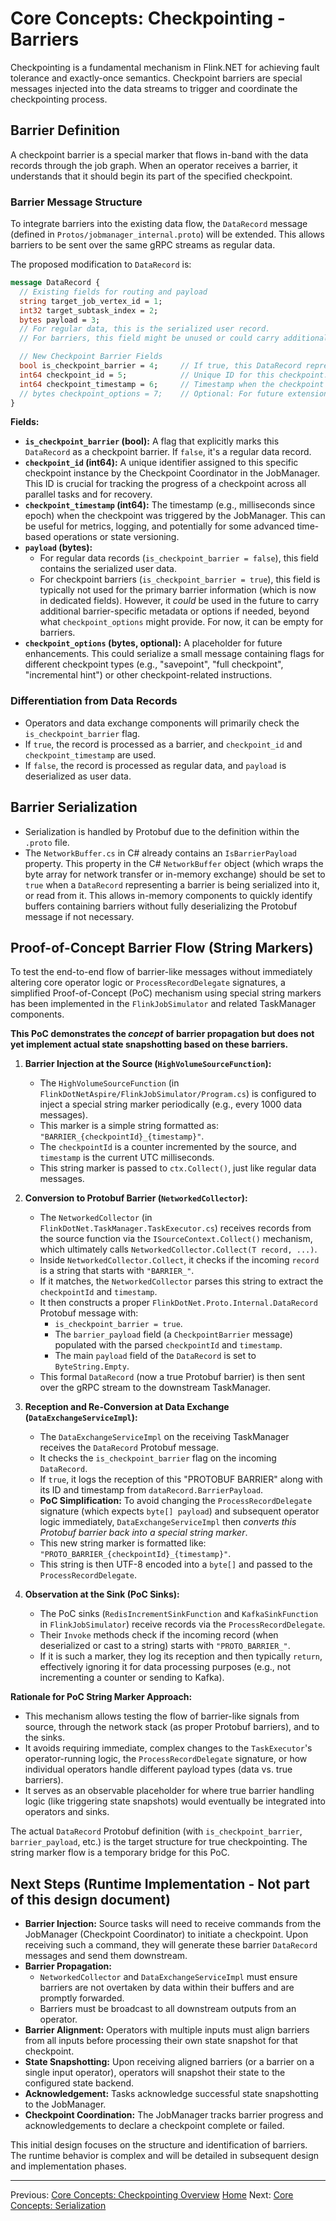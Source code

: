 # Core Concepts: Checkpointing - Barriers

Checkpointing is a fundamental mechanism in Flink.NET for achieving fault tolerance and exactly-once semantics. Checkpoint barriers are special messages injected into the data streams to trigger and coordinate the checkpointing process.

## Barrier Definition

A checkpoint barrier is a special marker that flows in-band with the data records through the job graph. When an operator receives a barrier, it understands that it should begin its part of the specified checkpoint.

### Barrier Message Structure

To integrate barriers into the existing data flow, the `DataRecord` message (defined in `Protos/jobmanager_internal.proto`) will be extended. This allows barriers to be sent over the same gRPC streams as regular data.

The proposed modification to `DataRecord` is:

```protobuf
message DataRecord {
  // Existing fields for routing and payload
  string target_job_vertex_id = 1;
  int32 target_subtask_index = 2;
  bytes payload = 3;
  // For regular data, this is the serialized user record.
  // For barriers, this field might be unused or could carry additional barrier-specific metadata if checkpoint_id and timestamp are not sufficient.

  // New Checkpoint Barrier Fields
  bool is_checkpoint_barrier = 4;     // If true, this DataRecord represents a checkpoint barrier.
  int64 checkpoint_id = 5;            // Unique ID for this checkpoint. Valid if is_checkpoint_barrier is true.
  int64 checkpoint_timestamp = 6;     // Timestamp when the checkpoint was initiated. Valid if is_checkpoint_barrier is true.
  // bytes checkpoint_options = 7;    // Optional: For future extensions like type of checkpoint (e.g., full, incremental) or other flags.
}
```

**Fields:**

*   **`is_checkpoint_barrier` (bool):** A flag that explicitly marks this `DataRecord` as a checkpoint barrier. If `false`, it's a regular data record.
*   **`checkpoint_id` (int64):** A unique identifier assigned to this specific checkpoint instance by the Checkpoint Coordinator in the JobManager. This ID is crucial for tracking the progress of a checkpoint across all parallel tasks and for recovery.
*   **`checkpoint_timestamp` (int64):** The timestamp (e.g., milliseconds since epoch) when the checkpoint was triggered by the JobManager. This can be useful for metrics, logging, and potentially for some advanced time-based operations or state versioning.
*   **`payload` (bytes):**
    *   For regular data records (`is_checkpoint_barrier = false`), this field contains the serialized user data.
    *   For checkpoint barriers (`is_checkpoint_barrier = true`), this field is typically not used for the primary barrier information (which is now in dedicated fields). However, it *could* be used in the future to carry additional barrier-specific metadata or options if needed, beyond what `checkpoint_options` might provide. For now, it can be empty for barriers.
*   **`checkpoint_options` (bytes, optional):** A placeholder for future enhancements. This could serialize a small message containing flags for different checkpoint types (e.g., "savepoint", "full checkpoint", "incremental hint") or other checkpoint-related instructions.

### Differentiation from Data Records

*   Operators and data exchange components will primarily check the `is_checkpoint_barrier` flag.
*   If `true`, the record is processed as a barrier, and `checkpoint_id` and `checkpoint_timestamp` are used.
*   If `false`, the record is processed as regular data, and `payload` is deserialized as user data.

## Barrier Serialization

*   Serialization is handled by Protobuf due to the definition within the `.proto` file.
*   The `NetworkBuffer.cs` in C# already contains an `IsBarrierPayload` property. This property in the C# `NetworkBuffer` object (which wraps the byte array for network transfer or in-memory exchange) should be set to `true` when a `DataRecord` representing a barrier is being serialized into it, or read from it. This allows in-memory components to quickly identify buffers containing barriers without fully deserializing the Protobuf message if not necessary.

## Proof-of-Concept Barrier Flow (String Markers)

To test the end-to-end flow of barrier-like messages without immediately altering core operator logic or `ProcessRecordDelegate` signatures, a simplified Proof-of-Concept (PoC) mechanism using special string markers has been implemented in the `FlinkJobSimulator` and related TaskManager components.

**This PoC demonstrates the *concept* of barrier propagation but does not yet implement actual state snapshotting based on these barriers.**

1.  **Barrier Injection at the Source (`HighVolumeSourceFunction`):**
    *   The `HighVolumeSourceFunction` (in `FlinkDotNetAspire/FlinkJobSimulator/Program.cs`) is configured to inject a special string marker periodically (e.g., every 1000 data messages).
    *   This marker is a simple string formatted as: `"BARRIER_{checkpointId}_{timestamp}"`.
    *   The `checkpointId` is a counter incremented by the source, and `timestamp` is the current UTC milliseconds.
    *   This string marker is passed to `ctx.Collect()`, just like regular data messages.

2.  **Conversion to Protobuf Barrier (`NetworkedCollector`):**
    *   The `NetworkedCollector` (in `FlinkDotNet.TaskManager.TaskExecutor.cs`) receives records from the source function via the `ISourceContext.Collect()` mechanism, which ultimately calls `NetworkedCollector.Collect(T record, ...)`.
    *   Inside `NetworkedCollector.Collect`, it checks if the incoming `record` is a string that starts with `"BARRIER_"`.
    *   If it matches, the `NetworkedCollector` parses this string to extract the `checkpointId` and `timestamp`.
    *   It then constructs a proper `FlinkDotNet.Proto.Internal.DataRecord` Protobuf message with:
        *   `is_checkpoint_barrier = true`.
        *   The `barrier_payload` field (a `CheckpointBarrier` message) populated with the parsed `checkpointId` and `timestamp`.
        *   The main `payload` field of the `DataRecord` is set to `ByteString.Empty`.
    *   This formal `DataRecord` (now a true Protobuf barrier) is then sent over the gRPC stream to the downstream TaskManager.

3.  **Reception and Re-Conversion at Data Exchange (`DataExchangeServiceImpl`):**
    *   The `DataExchangeServiceImpl` on the receiving TaskManager receives the `DataRecord` Protobuf message.
    *   It checks the `is_checkpoint_barrier` flag on the incoming `DataRecord`.
    *   If `true`, it logs the reception of this "PROTOBUF BARRIER" along with its ID and timestamp from `dataRecord.BarrierPayload`.
    *   **PoC Simplification:** To avoid changing the `ProcessRecordDelegate` signature (which expects `byte[] payload`) and subsequent operator logic immediately, `DataExchangeServiceImpl` then *converts this Protobuf barrier back into a special string marker*.
    *   This new string marker is formatted like: `"PROTO_BARRIER_{checkpointId}_{timestamp}"`.
    *   This string is then UTF-8 encoded into a `byte[]` and passed to the `ProcessRecordDelegate`.

4.  **Observation at the Sink (PoC Sinks):**
    *   The PoC sinks (`RedisIncrementSinkFunction` and `KafkaSinkFunction` in `FlinkJobSimulator`) receive records via the `ProcessRecordDelegate`.
    *   Their `Invoke` methods check if the incoming record (when deserialized or cast to a string) starts with `"PROTO_BARRIER_"`.
    *   If it is such a marker, they log its reception and then typically `return`, effectively ignoring it for data processing purposes (e.g., not incrementing a counter or sending to Kafka).

**Rationale for PoC String Marker Approach:**

*   This mechanism allows testing the flow of barrier-like signals from source, through the network stack (as proper Protobuf barriers), and to the sinks.
*   It avoids requiring immediate, complex changes to the `TaskExecutor`'s operator-running logic, the `ProcessRecordDelegate` signature, or how individual operators handle different payload types (data vs. true barriers).
*   It serves as an observable placeholder for where true barrier handling logic (like triggering state snapshots) would eventually be integrated into operators and sinks.

The actual `DataRecord` Protobuf definition (with `is_checkpoint_barrier`, `barrier_payload`, etc.) is the target structure for true checkpointing. The string marker flow is a temporary bridge for this PoC.

## Next Steps (Runtime Implementation - Not part of this design document)

*   **Barrier Injection:** Source tasks will need to receive commands from the JobManager (Checkpoint Coordinator) to initiate a checkpoint. Upon receiving such a command, they will generate these barrier `DataRecord` messages and send them downstream.
*   **Barrier Propagation:**
    *   `NetworkedCollector` and `DataExchangeServiceImpl` must ensure barriers are not overtaken by data within their buffers and are promptly forwarded.
    *   Barriers must be broadcast to all downstream outputs from an operator.
*   **Barrier Alignment:** Operators with multiple inputs must align barriers from all inputs before processing their own state snapshot for that checkpoint.
*   **State Snapshotting:** Upon receiving aligned barriers (or a barrier on a single input operator), operators will snapshot their state to the configured state backend.
*   **Acknowledgement:** Tasks acknowledge successful state snapshotting to the JobManager.
*   **Checkpoint Coordination:** The JobManager tracks barrier progress and acknowledgements to declare a checkpoint complete or failed.

This initial design focuses on the structure and identification of barriers. The runtime behavior is complex and will be detailed in subsequent design and implementation phases.

---
Previous: [Core Concepts: Checkpointing Overview](./Core-Concepts-Checkpointing-Overview.md)
[Home](https://github.com/devstress/FLINK.NET/blob/main/docs/wiki/Wiki-Structure-Outline.md)
Next: [Core Concepts: Serialization](./Core-Concepts-Serialization.md)
